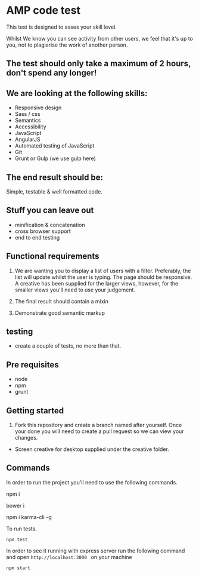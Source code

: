 # AMP code test

This test is designed to asses your skill level. 

Whilst We know you can see activity from other users, we feel that it's up to you, not to plagiarise the work of another person. 


## The test should only take a maximum of 2 hours, don't spend any longer!

## We are looking at the following skills:

- Responsive design
- Sass / css
- Semantics
- Accessibility
- JavaScript
- AngularJS
- Automated testing of JavaScript
- Git
- Grunt or Gulp (we use gulp here)

## The end result should be:

Simple, testable & well formatted code.

## Stuff you can leave out

- minification & concatenation
- cross browser support
- end to end testing

## Functional requirements

1. We are wanting you to display a list of users with a filter. Preferably, the list will update whilst the user is typing.
The page should be responsive. A creative has been supplied for the larger views, however, for the smaller views you'll need to use your judgement.

2. The final result should contain a mixin
3. Demonstrate good semantic markup

## testing

- create a couple of tests, no more than that. 

## Pre requisites

- node
- npm
- grunt

## Getting started

1. Fork this repository and create a branch named after yourself. Once your done you will need to create a pull request so we can view your changes.

- Screen creative for desktop supplied under the creative folder.

## Commands

In order to run the project you'll need to use the following commands.

npm i

bower i

npm i karma-cli -g

To run tests.

    npm test

In order to see it running with express server run the following command and open ```http://localhost:3000 ``` on your machine

    npm start

